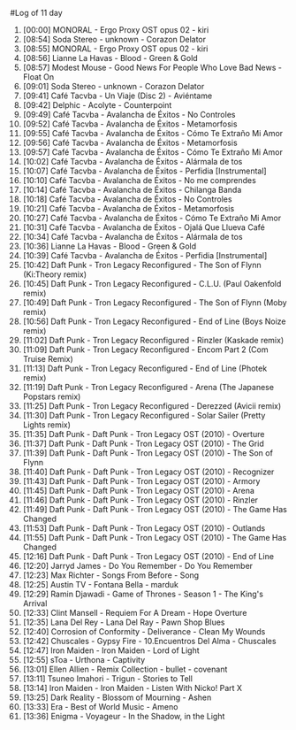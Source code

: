 #Log of 11 day

1. [00:00] MONORAL - Ergo Proxy OST opus 02 - kiri
1. [08:54] Soda Stereo - unknown - Corazon Delator
1. [08:55] MONORAL - Ergo Proxy OST opus 02 - kiri
1. [08:56] Lianne La Havas - Blood - Green & Gold
1. [08:57] Modest Mouse - Good News For People Who Love Bad News - Float On
1. [09:01] Soda Stereo - unknown - Corazon Delator
1. [09:41] Café Tacvba - Un Viaje (Disc 2) - Aviéntame
1. [09:42] Delphic - Acolyte - Counterpoint
1. [09:49] Café Tacvba - Avalancha de Éxitos - No Controles
1. [09:52] Café Tacvba - Avalancha de Éxitos - Metamorfosis
1. [09:55] Café Tacvba - Avalancha de Éxitos - Cómo Te Extraño Mi Amor
1. [09:56] Café Tacvba - Avalancha de Éxitos - Metamorfosis
1. [09:57] Café Tacvba - Avalancha de Éxitos - Cómo Te Extraño Mi Amor
1. [10:02] Café Tacvba - Avalancha de Éxitos - Alármala de tos
1. [10:07] Café Tacvba - Avalancha de Éxitos - Perfidia [Instrumental]
1. [10:10] Café Tacvba - Avalancha de Éxitos - No me comprendes
1. [10:14] Café Tacvba - Avalancha de Éxitos - Chilanga Banda
1. [10:18] Café Tacvba - Avalancha de Éxitos - No Controles
1. [10:21] Café Tacvba - Avalancha de Éxitos - Metamorfosis
1. [10:27] Café Tacvba - Avalancha de Éxitos - Cómo Te Extraño Mi Amor
1. [10:31] Café Tacvba - Avalancha de Éxitos - Ojalá Que Llueva Café
1. [10:34] Café Tacvba - Avalancha de Éxitos - Alármala de tos
1. [10:36] Lianne La Havas - Blood - Green & Gold
1. [10:39] Café Tacvba - Avalancha de Éxitos - Perfidia [Instrumental]
1. [10:42] Daft Punk - Tron Legacy Reconfigured - The Son of Flynn (Ki:Theory remix)
1. [10:45] Daft Punk - Tron Legacy Reconfigured - C.L.U. (Paul Oakenfold remix)
1. [10:49] Daft Punk - Tron Legacy Reconfigured - The Son of Flynn (Moby remix)
1. [10:56] Daft Punk - Tron Legacy Reconfigured - End of Line (Boys Noize remix)
1. [11:02] Daft Punk - Tron Legacy Reconfigured - Rinzler (Kaskade remix)
1. [11:09] Daft Punk - Tron Legacy Reconfigured - Encom Part 2 (Com Truise Remix)
1. [11:13] Daft Punk - Tron Legacy Reconfigured - End of Line (Photek remix)
1. [11:19] Daft Punk - Tron Legacy Reconfigured - Arena (The Japanese Popstars remix)
1. [11:25] Daft Punk - Tron Legacy Reconfigured - Derezzed (Avicii remix)
1. [11:30] Daft Punk - Tron Legacy Reconfigured - Solar Sailer (Pretty Lights remix)
1. [11:35] Daft Punk - Daft Punk - Tron Legacy OST (2010) - Overture
1. [11:37] Daft Punk - Daft Punk - Tron Legacy OST (2010) - The Grid
1. [11:39] Daft Punk - Daft Punk - Tron Legacy OST (2010) - The Son of Flynn
1. [11:40] Daft Punk - Daft Punk - Tron Legacy OST (2010) - Recognizer
1. [11:43] Daft Punk - Daft Punk - Tron Legacy OST (2010) - Armory
1. [11:45] Daft Punk - Daft Punk - Tron Legacy OST (2010) - Arena
1. [11:46] Daft Punk - Daft Punk - Tron Legacy OST (2010) - Rinzler
1. [11:49] Daft Punk - Daft Punk - Tron Legacy OST (2010) - The Game Has Changed
1. [11:53] Daft Punk - Daft Punk - Tron Legacy OST (2010) - Outlands
1. [11:55] Daft Punk - Daft Punk - Tron Legacy OST (2010) - The Game Has Changed
1. [12:16] Daft Punk - Daft Punk - Tron Legacy OST (2010) - End of Line
1. [12:20] Jarryd James - Do You Remember - Do You Remember
1. [12:23] Max Richter - Songs From Before - Song
1. [12:25] Austin TV - Fontana Bella - marduk
1. [12:29] Ramin Djawadi - Game of Thrones - Season 1 - The King's Arrival
1. [12:33] Clint Mansell - Requiem For A Dream - Hope Overture
1. [12:35] Lana Del Rey - Lana Del Ray - Pawn Shop Blues
1. [12:40] Corrosion of Conformity - Deliverance - Clean My Wounds
1. [12:42] Chuscales - Gypsy Fire - 10.Encuentros Del Alma - Chuscales
1. [12:47] Iron Maiden - Iron Maiden - Lord of Light
1. [12:55] sToa - Urthona - Captivity
1. [13:01] Ellen Allien - Remix Collection - bullet - covenant
1. [13:11] Tsuneo Imahori - Trigun - Stories to Tell
1. [13:14] Iron Maiden - Iron Maiden - Listen With Nicko! Part X
1. [13:25] Dark Reality - Blossom of Mourning - Ashen
1. [13:33] Era - Best of World Music - Ameno
1. [13:36] Enigma - Voyageur - In the Shadow, in the Light
